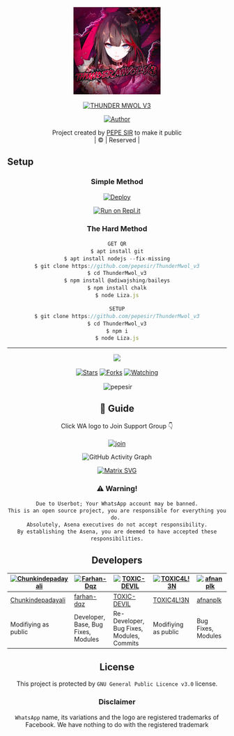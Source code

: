 
<div align="center">
  <img border-radius: 15px src="20211015_064632.png"width="200" height="200"/>
  <p align="center">
    
    
<a href="#"><img title="THUNDER MWOL V3" src="https://img.shields.io/badge/THUNDER MWOL V3-green?colorA=%23ff0000&colorB=%23017e40&style=for-the-badge"></a>
</p>
  <p align="center">
<a href=https://Wa.me/+917736622139"><img title="Author" src="https://img.shields.io/badge/Author- pepe sir-THUNDERMWOLV3?color=blue&style=for-the-badge&logo=whatsapp"></a>
</p>
</div>
<p align="center">
Project created by <a href="https://github.com/pepe">PEPE SIR</a> to make it public
    <br>
       | © |
        Reserved |
    <br> 
</p>

## Setup
<div align="center">

  ### Simple Method
  
[![Deploy](https://www.herokucdn.com/deploy/button.svg)](https://heroku.com/deploy?template=https://github.com/pepesir/ThunderMwol_v3) 
  
[![Run on Repl.it](https://repl.it/badge/github/quiec/whatsAlfa)](https://replit.com/@chunkindepadayali/LizaMwol?v=1)
  
 
### The Hard Method
```js
GET QR
$ apt install git
$ apt install nodejs --fix-missing
$ git clone https://github.com/pepesir/ThunderMwol_v3
$ cd ThunderMwol_v3
$ npm install @adiwajshing/baileys
$ npm install chalk
$ node Liza.js
```
      
```js
SETUP
$ git clone https://github.com/pepesir/ThunderMwol_v3
$ cd ThunderMwol_v3
$ npm i
$ node Liza.js
```

----

  <p align="center">
  <a href="https://github.com/pepesir/ThunderMwol_v3">
    
<a href="https:https://github.com/pepesir?tab=followers">
<img src="https://img.shields.io/github/repo-size/pepesir/ThunderMwol_v3?color=green&label=Repo%20total%20size&style=plastic">
<p align="center">
<a href="https://github.com/Chunkindepadayali/followers"
<img title="Followers" src="https://img.shields.io/github/followers/Chunkindepadayali?color=blue&style=flat-square"></a>
<a href="https://github.com/pepesir/ThunderMwol_v3/stargazers/"><img title="Stars" src="https://img.shields.io/github/stars/pepesir/ThunderMwol_v3?color=blue&style=flat-square"></a>
<a href="https://github.com/pepesir/ThunderMwol_v3/network/members"><img title="Forks" src="https://img.shields.io/github/forks/pepesir/ThunderMwol_v3?color=blue&style=flat-square"></a>
<a href="https://github.com/pepesir/ThunderMwol_v3/watchers"><img title="Watching" src="https://img.shields.io/github/watchers/pepesir/ThunderMwol_v3?label=Watchers&color=blue&style=flat-square"></a>
</p>

<p align="center">
<p>&nbsp;<img align="center" src="https://github-readme-stats.vercel.app/api?username=pepesir&show_icons=true&theme=dark&locale=en" alt="pepesir" /></p>
    
 ## 📢 Guide
Click WA logo to Join Support Group 👇
    <br>
<br>
  [![join](https://github.com/pepesir/ThunderMwol_v3/blob/master/WhatsAsena.png)](https://chat.whatsapp.com/Ima3CdRZ81NCvGshtcQhK3)
  <div align="center">
       
  ![GitHub Activity Graph](https://activity-graph.herokuapp.com/graph?username=chunkindepadayali&bg_color=000000&color=4fff67&line=4fff67&point=ffffff&area=true&hide_border=true)
  </div>
 
  
  [![Matrix SVG](https://raw.githubusercontent.com/rodrigograca31/rodrigograca31/master/matrix.svg)](https://chat.whatsapp.com/BzhyWkAEU0t8oVl3s8p94m)
                    
### ⚠️ Warning! 
```
Due to Userbot; Your WhatsApp account may be banned.
This is an open source project, you are responsible for everything you do. 
Absolutely, Asena executives do not accept responsibility.
By establishing the Asena, you are deemed to have accepted these responsibilities.
```

## Developers
  <div align="center">
    
[![Chunkindepadayali](https://github.com/Chunkindepadayali.png?size=100)](https://github.com/Chunkindepadayali) | [![Farhan-Dqz](https://github.com/farhan-dqz.png?size=100)](https://github.com/farhan-dqz) | [![TOXIC-DEVIL](https://github.com/TOXIC-DEVIL.png?size=100)](https://github.com/TOXIC-DEVIL) |  [![TOXIC4L!3N](https://github.com/Alien-alfa.png?size=100)](https://github.com/AI-VIKI) | [![afnanplk](https://github.com/afnanplk.png?size=100)](https://github.com/afnanplk) 
----|----|----|----|----
[Chunkindepadayali](https://github.com/Chunkindepadayali) | [farhan-dqz](https://github.com/farhan-dqz) | [TOXIC-DEVIL](https://github.com/TOXIC-DEVIL) | [TOXIC4L!3N](https://github.com/AI-VIKI) | [afnanplk](https://github.com/afnanplk) 
Modifiying as public | Developer, Base, Bug Fixes, Modules| Re-Developer, Bug Fixes, Modules, Commits |  Modifiying  as   public | Bug Fixes, Modules 
  </div>
    


## License
This project is protected by `GNU General Public Licence v3.0` license.

### Disclaimer
`WhatsApp` name, its variations and the logo are registered trademarks of Facebook. We have nothing to do with the registered trademark

